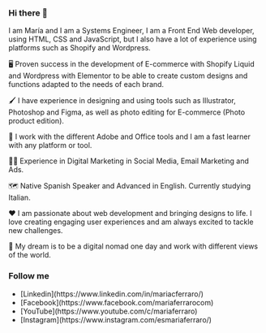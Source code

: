 ### Hi there 👋

I am María and I am a Systems Engineer, I am a Front End Web developer, using HTML, CSS and JavaScript, but I also have a lot of experience using platforms such as Shopify and Wordpress.

🖥 Proven success in the development of E-commerce with Shopify Liquid and Wordpress with Elementor to be able to create custom designs and functions adapted to the needs of each brand.

🖌 I have experience in designing and using tools such as Illustrator, Photoshop and Figma, as well as photo editing for E-commerce (Photo product edition).

📝 I work with the different Adobe and Office tools and I am a fast learner with any platform or tool.

👩‍💻 Experience in Digital Marketing in Social Media, Email Marketing and Ads.

🗺 Native Spanish Speaker and Advanced in English. Currently studying Italian.

❤️ I am passionate about web development and bringing designs to life. I love creating engaging user experiences and am always excited to tackle new challenges. 

📍 My dream is to be a digital nomad one day and work with different views of the world.

### Follow me
<ul>
  <li>[Linkedin](https://www.linkedin.com/in/mariacferraro/)</li>
  <li>[Facebook](https://www.facebook.com/mariaferrarocom)</li>
  <li>[YouTube](https://www.youtube.com/c/mariaferraro)</li>
  <li>[Instagram](https://www.instagram.com/esmariaferraro/)</li>
  </ul>
